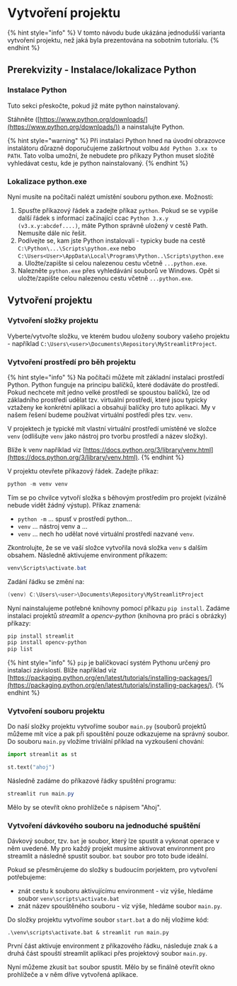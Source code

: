 # Vytvoření projektu

{% hint style="info" %}
V tomto návodu bude ukázána jednodušší varianta vytvoření projektu, než jaká byla prezentována na sobotním tutorialu.
{% endhint %}

## Prerekvizity - Instalace/lokalizace Python

### Instalace Python

Tuto sekci přeskočte, pokud již máte python nainstalovaný.

Stáhněte ([https://www.python.org/downloads/](https://www.python.org/downloads/)) a nainstalujte Python.

{% hint style="warning" %}
Při instalaci Python hned na úvodní obrazovce instalátoru důrazně doporučujeme zaškrtnout volbu `Add Python 3.xx to PATH`. Tato volba umožní, že nebudete pro příkazy Python muset složitě vyhledávat cestu, kde je python nainstalovaný.
{% endhint %}

### Lokalizace python.exe

Nyní musíte na počítači nalézt umístění souboru python.exe. Možnosti:

1. Spusťte příkazový řádek a zadejte příkaz `python`. Pokud se se vypíše další řádek s informací začínající ccac  `Python 3.x.y (v3.x.y:abcdef....)`, máte Python správně uložený v cestě Path. Nemusíte dále nic řešit.
2. Podívejte se, kam jste Python instalovali - typicky bude na cestě `C:\Python\...\Scripts\python.exe`  nebo `C:\Users<User>\AppData\Local\Programs\Python..\Scripts\python.exe` a. Uložte/zapište si celou nalezenou cestu včetně `...python.exe`.
3. Nalezněte `python.exe` přes vyhledávání souborů ve Windows. Opět si uložte/zapište celou nalezenou cestu včetně `...python.exe`.

## Vytvoření projektu

### Vytvoření složky projektu

Vyberte/vytvořte složku, ve kterém budou uloženy soubory vašeho projektu - například `C:\Users\<user>\Documents\Repository\MyStreamlitProject`.

### Vytvoření prostředí pro běh projektu

{% hint style="info" %}
Na počítači můžete mít základní instalaci prostředí Python. Python funguje na principu balíčků, které dodáváte do prostředí. Pokud nechcete mít jedno velké prostředí se spoustou balíčků, lze od základního prostředí udělat tzv. virtuální prostředí, které jsou typicky vztaženy ke konkrétní aplikaci a obsahují balíčky pro tuto aplikaci. My v našem řešení budeme používat virtuální postředí přes tzv. `venv`.

V projektech je typické mít vlastní virtuální prostředí umístěné ve složce `venv` (odlišujte `venv` jako nástroj pro tvorbu prostředí a název složky).

Blíže k venv například viz [https://docs.python.org/3/library/venv.html](https://docs.python.org/3/library/venv.html).
{% endhint %}

V projektu otevřete příkazový řádek. Zadejte příkaz:

```powershell
python -m venv venv
```

Tím se po chvilce vytvoří složka s běhovým prostředím pro projekt (vizálně nebude vidět žádný výstup). Příkaz znamená:

* `python -m`  ... spusť v prostředí python...
* `venv` ... nástroj venv a ...
* `venv` ... nech ho udělat nové virtuální prostředí nazvané `venv`.

Zkontrolujte, že se ve vaší složce vytvořila nová složka `venv` s dalším obsahem. Následně aktivujeme environment příkazem:

```powershell
venv\Scripts\activate.bat
```

Zadání řádku se změní na:

```powershell
(venv) C:\Users\<user>\Documents\Repository\MyStreamlitProject
```

Nyní nainstalujeme potřebné knihovny pomocí příkazu `pip install`. Zadáme instalaci projektů _streamlit_ a _opencv-python_ (knihovna pro práci s obrázky) příkazy:

```powershell
pip install streamlit
pip install opencv-python
pip list
```

{% hint style="info" %}
`pip` je balíčkovací systém Pythonu určený pro instalaci závislostí. Blíže například viz [https://packaging.python.org/en/latest/tutorials/installing-packages/](https://packaging.python.org/en/latest/tutorials/installing-packages/).
{% endhint %}

### Vytvoření souboru projektu

Do naší složky projektu vytvoříme soubor `main.py` (souborů projektů můžeme mít více a pak při spouštění pouze odkazujeme na správný soubor. Do souboru `main.py` vložíme triviální příklad na vyzkoušení chování:

```python
import streamlit as st

st.text("ahoj")
```

Následně zadáme do příkazové řádky spuštění programu:

```powershell
streamlit run main.py
```

Mělo by se otevřít okno prohlížeče s nápisem "Ahoj".

### Vytvoření dávkového souboru na jednoduché spuštění

Dávkový soubor, tzv. `bat` je soubor, který lze spustit a vykonat operace v něm uvedené. My pro každý projekt musíme aktivovat environment pro streamlit a následně spustit soubor. `bat` soubor pro toto bude ideální.

Pokud se přesměrujeme do složky s budoucím porjektem, pro vytvoření potřebujeme:

* znát cestu k souboru aktivujícímu environment - viz výše, hledáme soubor `venv\scripts\activate.bat`
* znát název spouštěného souboru - viz výše, hledáme soubor `main.py`.

Do složky projektu vytvoříme soubor `start.bat` a do něj vložíme kód:

```
.\venv\scripts\activate.bat & streamlit run main.py
```

První část aktivuje environment z příkazového řádku, následuje znak `&` a druhá část spouští streamlit aplikaci přes projektový soubor `main.py`.

Nyní můžeme zkusit `bat` soubor spustit. Mělo by se finálně otevřít okno prohlížeče a v něm dříve vytvořená aplikace.
